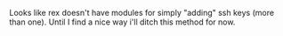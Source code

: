 Looks like rex doesn't have modules for simply "adding" ssh keys (more than one). Until I find a nice way i'll ditch this method for now. 
